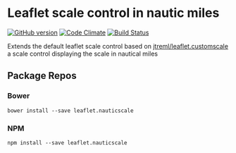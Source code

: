 # Leaflet scale control in nautic miles

[![GitHub version](https://badge.fury.io/gh/PowerPan%2Fleaflet.nauticscale.svg)](http://badge.fury.io/gh/PowerPan%2Fleaflet.nauticscale) [![Code Climate](https://codeclimate.com/github/PowerPan/leaflet.nauticscale/badges/gpa.svg)](https://codeclimate.com/github/PowerPan/leaflet.nauticscale) [![Build Status](https://travis-ci.org/PowerPan/leaflet.nauticscale.svg?branch=master)](https://travis-ci.org/PowerPan/leaflet.nauticscale)

Extends the default leaflet scale control based on [jtreml/leaflet.customscale](https://github.com/jtreml/leaflet.customscale) a scale control displaying the scale in nautical miles

## Package Repos


### Bower
```
bower install --save leaflet.nauticscale
```

### NPM
```
npm install --save leaflet.nauticscale
```